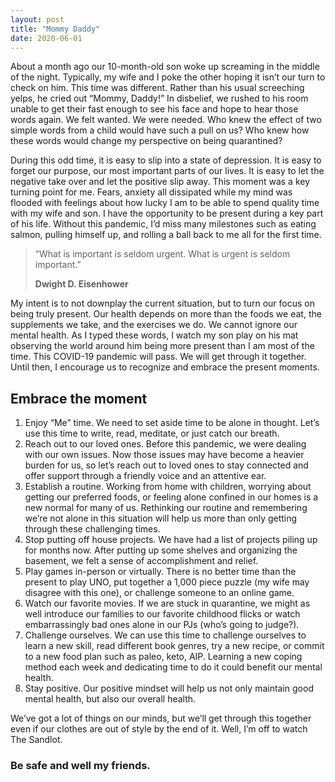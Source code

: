 ```yaml
---
layout: post
title: "Mommy Daddy"
date: 2020-06-01
---
```

About a month ago our 10-month-old son woke up screaming in the middle of the night. Typically, my wife and I poke the other hoping it isn’t our turn to check on him. This time was different. Rather than his usual screeching yelps, he cried out “Mommy, Daddy!” In disbelief, we rushed to his room unable to get their fast enough to see his face and hope to hear those words again. We felt wanted. We were needed. Who knew the effect of two simple words from a child would have such a pull on us? Who knew how these words would change my perspective on being quarantined?

During this odd time, it is easy to slip into a state of depression. It is easy to forget our purpose, our most important parts of our lives. It is easy to let the negative take over and let the positive slip away. This moment was a key turning point for me. Fears, anxiety all dissipated while my mind was flooded with feelings about how lucky I am to be able to spend quality time with my wife and son. I have the opportunity to be present during a key part of his life. Without this pandemic, I’d miss many milestones such as eating salmon, pulling himself up, and rolling a ball back to me all for the first time. 

>“What is important is seldom urgent. What is urgent is seldom important.”
>
>**Dwight D. Eisenhower**

My intent is to not downplay the current situation, but to turn our focus on being truly present. Our health depends on more than the foods we eat, the supplements we take, and the exercises we do. We cannot ignore our mental health. As I typed these words, I watch my son play on his mat observing the world around him being more present than I am most of the time. This COVID-19 pandemic will pass. We will get through it together. Until then, I encourage us to recognize and embrace the present moments. 

## Embrace the moment

1.	Enjoy “Me” time. We need to set aside time to be alone in thought. Let’s use this time to write, read, meditate, or just catch our breath.
2.	Reach out to our loved ones. Before this pandemic, we were dealing with our own issues. Now those issues may have become a heavier burden for us, so let’s reach out to loved ones to stay connected and offer support through a friendly voice and an attentive ear.
3.	Establish a routine. Working from home with children, worrying about getting our preferred foods, or feeling alone confined in our homes is a new normal for many of us. Rethinking our routine and remembering we’re not alone in this situation will help us more than only getting through these challenging times.
4.	Stop putting off house projects. We have had a list of projects piling up for months now. After putting up some shelves and organizing the basement, we felt a sense of accomplishment and relief.
5.	Play games in-person or virtually. There is no better time than the present to play UNO, put together a 1,000 piece puzzle (my wife may disagree with this one), or challenge someone to an online game.
6.	Watch our favorite movies. If we are stuck in quarantine, we might as well introduce our families to our favorite childhood flicks or watch embarrassingly bad ones alone in our PJs (who’s going to judge?). 
7.	Challenge ourselves. We can use this time to challenge ourselves to learn a new skill, read different book genres, try a new recipe, or commit to a new food plan such as paleo, keto, AIP. Learning a new coping method each week and dedicating time to do it could benefit our mental health.
8.	Stay positive. Our positive mindset will help us not only maintain good mental health, but also our overall health. 

We’ve got a lot of things on our minds, but we’ll get through this together even if our clothes are out of style by the end of it. Well, I’m off to watch The Sandlot. 

### Be safe and well my friends.
